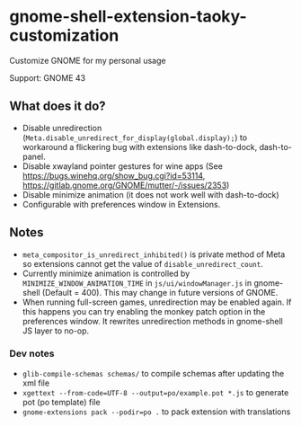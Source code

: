 # gnome-shell-extension-taoky-customization

Customize GNOME for my personal usage

Support: GNOME 43

## What does it do?

- Disable unredirection (`Meta.disable_unredirect_for_display(global.display);`) to workaround a flickering bug with extensions like dash-to-dock, dash-to-panel.
- Disable xwayland pointer gestures for wine apps (See <https://bugs.winehq.org/show_bug.cgi?id=53114>, <https://gitlab.gnome.org/GNOME/mutter/-/issues/2353>)
- Disable minimize animation (it does not work well with dash-to-dock)
- Configurable with preferences window in Extensions.

## Notes

- `meta_compositor_is_unredirect_inhibited()` is private method of Meta so extensions cannot get the value of `disable_unredirect_count`.
- Currently minimize animation is controlled by `MINIMIZE_WINDOW_ANIMATION_TIME` in `js/ui/windowManager.js` in gnome-shell (Default = 400). This may change in future versions of GNOME.
- When running full-screen games, unredirection may be enabled again. If this happens you can try enabling the monkey patch option in the preferences window. It rewrites unredirection methods in gnome-shell JS layer to no-op.

### Dev notes

- `glib-compile-schemas schemas/` to compile schemas after updating the xml file
- `xgettext --from-code=UTF-8 --output=po/example.pot *.js` to generate pot (po template) file
- `gnome-extensions pack --podir=po .` to pack extension with translations
